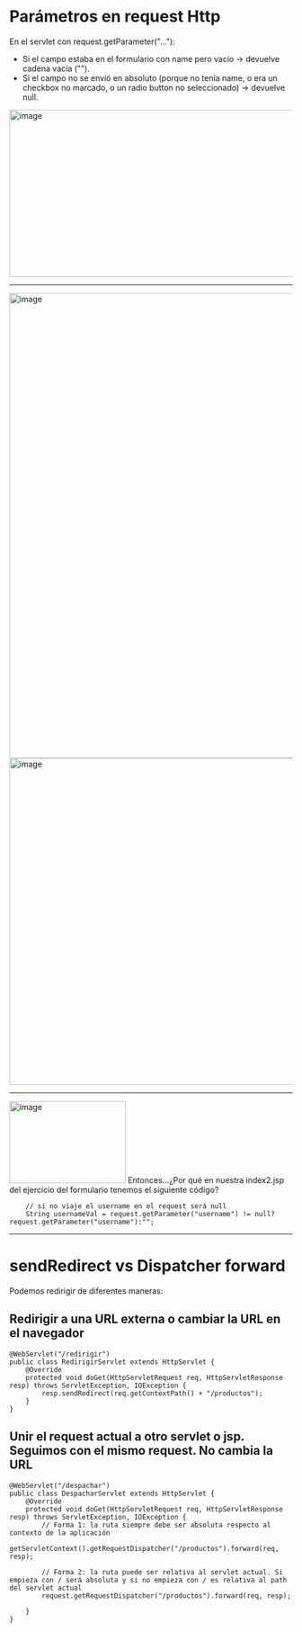 # Parámetros en request Http

En el servlet con request.getParameter("..."):
- Si el campo estaba en el formulario con name pero vacío → devuelve cadena vacía ("").
- Si el campo no se envió en absoluto (porque no tenía name, o era un checkbox no marcado, o un radio button no seleccionado) → devuelve null.

<img width="1265" height="297" alt="image" src="https://github.com/user-attachments/assets/444f7785-5c9a-4b9c-b56c-3633c2c9f005" />

___

<img width="1111" height="827" alt="image" src="https://github.com/user-attachments/assets/c719b6e5-c0c1-468c-b496-1f56246a8c76" />

<img width="784" height="581" alt="image" src="https://github.com/user-attachments/assets/6ff31d43-be66-4336-84cf-4948da2da3d3" />

___

<img width="207" height="146" alt="image" src="https://github.com/user-attachments/assets/a3b824e6-7b54-4b9f-a2a9-bc602d371d24" /> Entonces...¿Por qué en nuestra index2.jsp del ejercicio del formulario tenemos el siguiente código?

```
    // si no viaje el username en el request será null
    String usernameVal = request.getParameter("username") != null?request.getParameter("username"):"";
```
___
# sendRedirect vs Dispatcher forward

Podemos redirigir de diferentes maneras:

## Redirigir a una URL externa o cambiar la URL en el navegador

```
@WebServlet("/redirigir")
public class RedirigirServlet extends HttpServlet {
    @Override
    protected void doGet(HttpServletRequest req, HttpServletResponse resp) throws ServletException, IOException {
        resp.sendRedirect(req.getContextPath() + "/productos");
    }
}
```

## Unir el request actual a otro servlet o jsp. Seguimos con el mismo request. No cambia la URL

```
@WebServlet("/despachar")
public class DespacharServlet extends HttpServlet {
    @Override
    protected void doGet(HttpServletRequest req, HttpServletResponse resp) throws ServletException, IOException {
        // Forma 1: la ruta siempre debe ser absoluta respecto al contexto de la aplicación 
        getServletContext().getRequestDispatcher("/productos").forward(req, resp);

        // Forma 2: la ruta puede ser relativa al servlet actual. Si empieza con / será absoluta y si no empieza con / es relativa al path del servlet actual
        request.getRequestDispatcher("/productos").forward(req, resp);

    }
}

```
